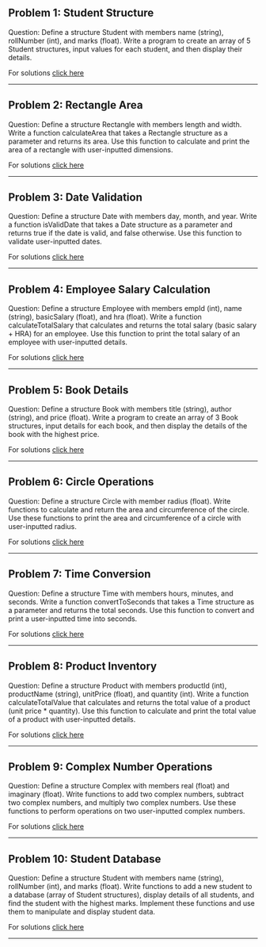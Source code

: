 ## Problem 1: Student Structure

Question: Define a structure Student with members name (string), rollNumber (int), and marks (float). Write a program to create an array of 5 Student structures, input values for each student, and then display their details.

For solutions <a href="/project6/solutions/p1.cpp">click here</a>

----

## Problem 2: Rectangle Area

Question: Define a structure Rectangle with members length and width. Write a function calculateArea that takes a Rectangle structure as a parameter and returns its area. Use this function to calculate and print the area of a rectangle with user-inputted dimensions.


For solutions <a href="/project6/solutions/p2.cpp">click here</a>

----

## Problem 3: Date Validation

Question: Define a structure Date with members day, month, and year. Write a function isValidDate that takes a Date structure as a parameter and returns true if the date is valid, and false otherwise. Use this function to validate user-inputted dates.


For solutions <a href="/project6/solutions/p3.cpp">click here</a>

----

## Problem 4: Employee Salary Calculation

Question: Define a structure Employee with members empId (int), name (string), basicSalary (float), and hra (float). Write a function calculateTotalSalary that calculates and returns the total salary (basic salary + HRA) for an employee. Use this function to print the total salary of an employee with user-inputted details.


For solutions <a href="/project6/solutions/p4.cpp">click here</a>

----

## Problem 5: Book Details

Question: Define a structure Book with members title (string), author (string), and price (float). Write a program to create an array of 3 Book structures, input details for each book, and then display the details of the book with the highest price.


For solutions <a href="/project6/solutions/p5.cpp">click here</a>

----

## Problem 6: Circle Operations

Question: Define a structure Circle with member radius (float). Write functions to calculate and return the area and circumference of the circle. Use these functions to print the area and circumference of a circle with user-inputted radius.


For solutions <a href="/project6/solutions/p6.cpp">click here</a>

----

## Problem 7: Time Conversion

Question: Define a structure Time with members hours, minutes, and seconds. Write a function convertToSeconds that takes a Time structure as a parameter and returns the total seconds. Use this function to convert and print a user-inputted time into seconds.


For solutions <a href="/project6/solutions/p7.cpp">click here</a>

----

## Problem 8: Product Inventory

Question: Define a structure Product with members productId (int), productName (string), unitPrice (float), and quantity (int). Write a function calculateTotalValue that calculates and returns the total value of a product (unit price * quantity). Use this function to calculate and print the total value of a product with user-inputted details.


For solutions <a href="/project6/solutions/p8.cpp">click here</a>

----

## Problem 9: Complex Number Operations

Question: Define a structure Complex with members real (float) and imaginary (float). Write functions to add two complex numbers, subtract two complex numbers, and multiply two complex numbers. Use these functions to perform operations on two user-inputted complex numbers.


For solutions <a href="/project6/solutions/p9.cpp">click here</a>

----

## Problem 10: Student Database

Question: Define a structure Student with members name (string), rollNumber (int), and marks (float). Write functions to add a new student to a database (array of Student structures), display details of all students, and find the student with the highest marks. Implement these functions and use them to manipulate and display student data.

For solutions <a href="/project6/solutions/p10.cpp">click here</a>

----

